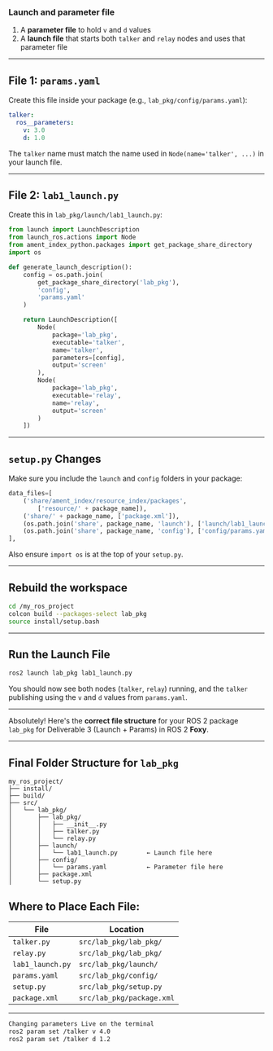 ### Launch and parameter file 

1. A **parameter file** to hold `v` and `d` values
2. A **launch file** that starts both `talker` and `relay` nodes and uses that parameter file

---

## File 1: `params.yaml`

Create this file inside your package (e.g., `lab_pkg/config/params.yaml`):

```yaml
talker:
  ros__parameters:
    v: 3.0
    d: 1.0
```

The `talker` name must match the name used in `Node(name='talker', ...)` in your launch file.

---

## File 2: `lab1_launch.py`

Create this in `lab_pkg/launch/lab1_launch.py`:

```python
from launch import LaunchDescription
from launch_ros.actions import Node
from ament_index_python.packages import get_package_share_directory
import os

def generate_launch_description():
    config = os.path.join(
        get_package_share_directory('lab_pkg'),
        'config',
        'params.yaml'
    )

    return LaunchDescription([
        Node(
            package='lab_pkg',
            executable='talker',
            name='talker',
            parameters=[config],
            output='screen'
        ),
        Node(
            package='lab_pkg',
            executable='relay',
            name='relay',
            output='screen'
        )
    ])
```

---

##  `setup.py` Changes

Make sure you include the `launch` and `config` folders in your package:

```python
data_files=[
    ('share/ament_index/resource_index/packages',
        ['resource/' + package_name]),
    ('share/' + package_name, ['package.xml']),
    (os.path.join('share', package_name, 'launch'), ['launch/lab1_launch.py']),
    (os.path.join('share', package_name, 'config'), ['config/params.yaml']),
],
```

Also ensure `import os` is at the top of your `setup.py`.

---

##  Rebuild the workspace

```bash
cd /my_ros_project
colcon build --packages-select lab_pkg
source install/setup.bash
```

---

##  Run the Launch File

```bash
ros2 launch lab_pkg lab1_launch.py
```

You should now see both nodes (`talker`, `relay`) running, and the `talker` publishing using the `v` and `d` values from `params.yaml`.

---

Absolutely! Here's the **correct file structure** for your ROS 2 package `lab_pkg` for Deliverable 3 (Launch + Params) in ROS 2 **Foxy**.

---

##  Final Folder Structure for `lab_pkg`

```
my_ros_project/
├── install/
├── build/
├── src/
│   └── lab_pkg/
│       ├── lab_pkg/
│       │   ├── __init__.py
│       │   ├── talker.py
│       │   └── relay.py
│       ├── launch/
│       │   └── lab1_launch.py        ← Launch file here
│       ├── config/
│       │   └── params.yaml           ← Parameter file here
│       ├── package.xml
│       └── setup.py
```


##  Where to Place Each File:

| File             | Location                  |
| ---------------- | ------------------------- |
| `talker.py`      | `src/lab_pkg/lab_pkg/`    |
| `relay.py`       | `src/lab_pkg/lab_pkg/`    |
| `lab1_launch.py` | `src/lab_pkg/launch/`     |
| `params.yaml`    | `src/lab_pkg/config/`     |
| `setup.py`       | `src/lab_pkg/setup.py`    |
| `package.xml`    | `src/lab_pkg/package.xml` |

---

```bash
Changing parameters Live on the terminal
ros2 param set /talker v 4.0
ros2 param set /talker d 1.2
```